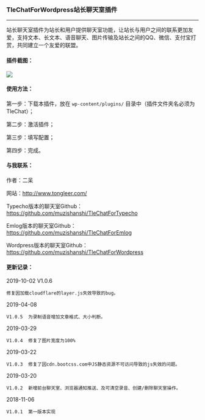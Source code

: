 ### TleChatForWordpress站长聊天室插件
---

站长聊天室插件为站长和用户提供聊天室功能，让站长与用户之间的联系更加友爱，支持文本、长文本、语音聊天、图片传输及站长之间的QQ、微信、支付宝打赏，共同建立一个友爱的联盟。

#### 插件截图：

<img src="https://ae01.alicdn.com/kf/H46302702289f4fdbabf5a513bff9f1bdB.png" />

#### 使用方法：
第一步：下载本插件，放在 `wp-content/plugins/` 目录中（插件文件夹名必须为TleChat）；

第二步：激活插件；

第三步：填写配置；

第四步：完成。

#### 与我联系：
作者：二呆

网站：http://www.tongleer.com/

Typecho版本的聊天室Github：https://github.com/muzishanshi/TleChatForTypecho

Emlog版本的聊天室Github：https://github.com/muzishanshi/TleChatForEmlog

Wordpress版本的聊天室Github：https://github.com/muzishanshi/TleChatForWordpress

#### 更新记录：
2019-10-02 V1.0.6

	修复因加载cloudflare的layer.js失效导致的bug。

2019-04-08

	V1.0.5	为录制语音增加文章格式、大小判断。
	
2019-03-29

	V1.0.4	修复了图片宽度为100%
	
2019-03-22

	V1.0.3	修复了因cdn.bootcss.com中JS静态资源不可访问导致的js失效的问题。
	
2019-03-20

	V1.0.2	新增前台聊天室、浏览器通知推送、及可清空录音、创建/删除聊天室操作。
	
2018-11-06

	V1.0.1	第一版本实现